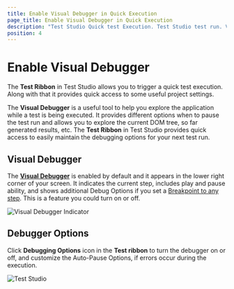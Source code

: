 ```yaml
---
title: Enable Visual Debugger in Quick Execution
page_title: Enable Visual Debugger in Quick Execution
description: "Test Studio Quick test Execution. Test Studio test run. Visual debugger options in Test Studio for quick run. Debug the test during its execution."
position: 4
---
```

# Enable Visual Debugger

The **Test Ribbon** in Test Studio allows you to trigger a quick test execution. Along with that it provides quick access to some useful project settings.

The __Visual Debugger__ is a useful tool to help you explore the application while a test is being executed. It provides different options when to pause the test run and allows you to explore the current DOM tree, so far generated results, etc. The **Test Ribbon** in Test Studio provides quick access to easily maintain the debugging options for your next test run.

## Visual Debugger

The <a href="/troubleshooting-guide/troubleshooting-tools-tg/using-the-visual-debugger" target="_blank">__Visual Debugger__</a> is enabled by default and it appears in the lower right corner of your screen. It indicates the current step, includes play and pause ability, and shows additional Debug Options if you set a <a href="/features/test-maintenance/steps-pane" target="_blank">Breakpoint to any step</a>. This is a feature you could turn on or off.

![Visual Debugger Indicator][1]

## Debugger Options

Click **Debugging Options** icon in the __Test ribbon__ to turn the debugger on or off, and customize the Auto-Pause Options, if errors occur during the execution.

![Test Studio][2]

[1]: /img/automated-tests/test-execution/quick-run-visual-debugger/fig1.png
[2]: /img/automated-tests/test-execution/quick-run-visual-debugger/fig2.png

